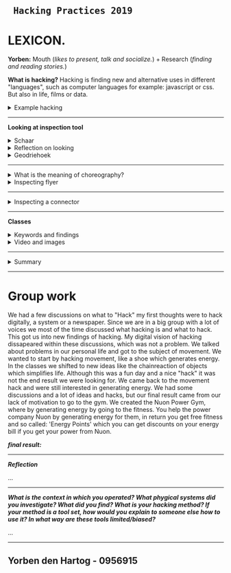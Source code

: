 ## <pre>                         Hacking Practices 2019</pre>
# **LEXICON.**


**Yorben:** Mouth (_likes to present, talk and socialize._) + Research (_finding and reading stories._)

**What is hacking?**
Hacking is finding new and alternative uses in different "languages", such as computer languages for example: javascript or css.
But also in life, films or data. 
<details>
 <summary> Example hacking </summary>
<img src="http://blog.thequietman.co.uk/wp-content/uploads/2011/05/Quiet-Man-type-low-res.jpg" width="400" height="600" />
</details>

---

**Looking at inspection tool**

<details> 
 <summary> Schaar </summary>
 
* 2 Messen met zwaartekracht
* Herkenbaar geluid
* 2 objecten = 1 vast
* 2 benen, 2 ogen, 2 personen
* Geluid bouwt op naar een afsluiting
* Weerspiegeld
* Stainless steel with stains
* Tegenovergestelde
* zachte rond handvat
* twee scherpe messen
* Assosiatie bang voor jezelf snijden
* Ook nostalgisch
* Een vloeiend object
* Een zwaartekracht object, valt naar beneden
* Het past perfect
* Sterk en robuust
* Gebruikersvriendelijk en gemaakt om vast te houden
</details>

<details> 
 <summary> Reflection on looking </summary>
*
</details>


<details> 
 <summary> Geodriehoek </summary>

* Gelegd over tekst en wordt een masker
* Een niet definitieve cut up techniek
* 2 objecten = 1 vast
* 2 benen, 2 ogen, 2 personen
* Geluid bouwt op naar een afsluiting
* Weerspiegeld
* Stainless steel with stains
* Tegenovergestelde
* zachte rond handvat
* twee scherpe messen
* Assosiatie bang voor jezelf snijden
* Ook nostalgisch
* Een vloeiend object
* Een zwaartekracht object, valt naar beneden
* Het past perfect
* Sterk en robuust
* Gebruikersvriendelijk en gemaakt om vast te houden

</details>

---

<details> 
 <summary> What is the meaning of choreography? </summary>
 
* Inspected the reading possibilities in a flyer
* Graphic design

</details>


<details> 
 <summary> Inspecting flyer  </summary>

* Inspected the reading possibilities in a flyer
* Graphic design 
* Cutting so you still can read it

</details>

---


<details> 
 <summary> Inspecting a connector </summary>

* Water heater
* Vloeiende buis voor water
* 1 Connector (digitaal)
* Geheel is een connector
* Draden zelf kunnen connecten
* Draad door buis
* Een groot onderdeel bestaande uit onderdeel
* Complex object
* Gelast aan elkaar
* Gelijmd aan elkaar
* Zwaar object
* Kruik gebruikt worden // Alles wat opgewarmt moet worden
* Het kan een airco worden 

</details>

---

**Classes**

<details> 
 <summary> Keywords and findings </summary>
 

</details>

<details> 
 <summary> Video and images </summary>

* 

</details>

---


</details>

<details> 
 <summary> Summary </summary>

* 

</details>

---
<h1> Group work </h2>

We had a few discussions on what to "Hack" my first thoughts were to hack digitally, a system or a newspaper. Since we are in a big group with a lot of voices we most of the time discussed what hacking is and what to hack. This got us into new findings of hacking. My digital vision of hacking dissapeared within these discussions, which was not a problem. 
We talked about problems in our personal life and got to the subject of movement. We wanted to start by hacking movement, like a shoe which generates energy. In the classes we shifted to new ideas like the chainreaction of objects which simplifies life. Although this was a fun day and a nice "hack" it was not the end result we were looking for. We came back to the movement hack and were still interested in generating energy. We had some discussions and a lot of ideas and hacks, but our final result came from our lack of motivation to go to the gym. 
We created the Nuon Power Gym, where by generating energy by going to the fitness. You help the power company Nuon by generating energy for them, in return you get free fitness and so called: 'Energy Points' which you can get discounts on your energy bill if you get your power from Nuon.

***final result:***


---

***Reflection***

...

---

***What is the context in which you operated? What phygical systems did you investigate? What did you find? What is your hacking method? If your method is a tool set, how would you explain to someone else how to use it? In what way are these tools limited/biased?***

...

---

<H2> Yorben den Hartog - 0956915 </h2>

